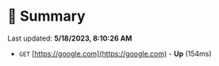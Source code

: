 # 📖 Summary
Last updated: **5/18/2023, 8:10:26 AM**

- `GET` [https://google.com](https://google.com) - **Up** (154ms)
